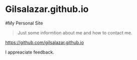 # Gilsalazar.github.io
#My Personal Site 
> Just some informtion about me and how to contact me. 

https://github.com/gilsalazar.github.io

I appreaciate feedback.
